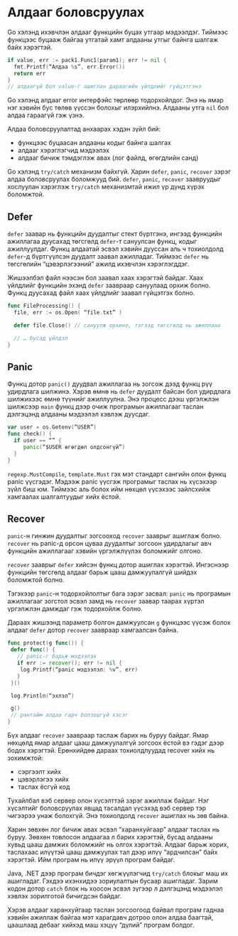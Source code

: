 # Алдааг боловсруулах

Go хэлэнд ихэвчлэн алдааг функцийн буцах утгаар мэдээлдэг. Тиймээс функцээс буцааж байгаа утгатай хамт алдааны утгыг байнга шалгаж байх хэрэгтэй.

```go
if value, err := pack1.Func1(param1); err != nil {
  fmt.Printf(“Алдаа %s”, err.Error())
  return err
}
// алдаагүй бол value-г ашиглан дараагийн үйлдлийг гүйцэтгэнэ
```

Go хэлэнд алдааг error интерфэйс төрлөөр тодорхойлдог. Энэ нь ямар нэг хэвийн бус төлөв үүссэн болохыг илэрхийлнэ. Алдааны утга `nil` бол алдаа гараагүй гэж үзнэ.

Алдаа боловсруулалтад анхаарах хэдэн зүйл бий:
* функцээс буцаасан алдааны кодыг байнга шалгах
* алдааг хэрэглэгчид мэдээлэх
* алдааг бичиж тэмдэглэж авах (лог файлд, өгөгдлийн санд)

Go хэлэнд `try/catch` механизм байхгүй. Харин `defer`, `panic`, `recover` зэрэг алдаа боловсруулах боломжууд бий. `defer`, `panic`, `recover` заавруудыг хослуулан хэрэглэж `try/catch` механизмтай ижил үр дүнд хүрэх боломжтой.

## Defer

`defer` заавар нь функцийн дуудалтыг стект бүртгэнэ, ингээд  функцийн ажиллагаа дуусахад төгсгөлд `defer`-т сануулсан функц, кодыг ажиллуулдаг. Функц алдаатай эсвэл хэвийн дууссан аль ч тохиолдолд `defer`-д бүртгүүлсэн дуудалт заавал ажилладаг. Тиймээс `defer` нь төгсгөлийн “цэвэрлэгээний” ажилд ихэвчлэн хэрэглэгддэг.

Жишээлбэл файл нээсэн бол заавал хаах хэрэгтэй байдаг. Хаах үйлдлийг функцийн эхэнд `defer` заавраар сануулаад орхиж болно. Функц дуусахад файл хаах үйлдлийг заавал гүйцэтгэх болно.

```go
func FileProcessing() {
  file, err := os.Open( “file.txt” )

  defer file.Close() // сануулж орхино, тэгээд төгсгөлд нь ажиллана

  // … бусад үйлдэл
}
```

## Panic

Функц дотор `panic()` дуудвал ажиллагаа нь зогсож дээд функц рүү удирдлага шилжинэ. Хэрэв өмнө нь `defer` дуудалт байсан бол удирдлага шилжихээс өмнө түүнийг ажиллуулна. Энэ процесс дээш үргэлжлэн шилжсээр `main` функц дээр очиж програмын ажиллагааг таслан дэлгэцэнд алдааны мэдээлэл хэвлэж дуусдаг.

```go
var user = os.Getenv(“USER”)
func check() {
  if user == “” {
     panic(“$USER өгөгдөл олдсонгүй”)
  }
}
```

`regexp.MustCompile`,  `template.Must` гэх мэт стандарт сангийн олон функц panic үүсгэдэг. Мэдээж panic үүсгэж програмыг таслах нь хүсэхээр зүйл биш юм. Тиймээс аль болох ийм нөхцөл үүсэхээс зайлсхийж хамгаалах шалгалтуудыг хийх ёстой.

## Recover

`panic`-н гинжин дуудалтыг зогсооход `recover` зааврыг ашиглаж болно. `recover` нь panic-д орсон цуваа дуудалтыг зогсоон удирдлагыг авч функцийн ажиллагааг хэвийн үргэлжлүүлэх боломжийг олгоно.

`recover` зааврыг `defer` хийсэн функц дотор ашиглах хэрэгтэй. Ингэснээр функцийн төгсгөлд алдааг барьж цааш дамжуулалгүй шийдэх боломжтой болно.

Тэгэхээр `panic`-н тодорхойлолтыг бага зэрэг засвал: `panic` нь програмын ажиллагааг зогстол эсвэл замд нь `recover` заавар таарах хүртэл үргэлжлэн дамждаг гэж тодорхойлж болно.

Дараах жишээнд параметр болгон дамжуулсан `g` функцээс үүсэж болох алдааг `defer` дотор `recover` заавраар хамгаалсан байна.

```go
func protect(g func()) {
 defer func() {
   // panic-г барьж мэдээлэх
   if err := recover(); err != nil {
    log.Printf(“panic мэдээлэл: %v”, err)
   }
 }()

 log.Println(“эхлэл”)

 g()
 // рантайм алдаа гарч болзошгүй хэсэг
}
```

Бүх алдааг `recover` заавраар таслаж барих нь буруу байдаг. Ямар нөхцөлд ямар алдааг цааш дамжуулалгүй зогсоох ёстой вэ гэдэг дээр бодох хэрэгтэй. Ерөнхийдөө дараах тохиолдлуудад recover хийх нь зохимжтой:
* сэргээлт хийх
* цэвэрлэгээ хийх
* таслах ёсгүй код

Тухайлбал вэб сервер олон хүсэлттэй зэрэг ажиллаж байдаг. Нэг хүсэлтийг боловсруулах явцад тасалдал үүсэхэд вэб сервер тэр чигээрээ унаж болохгүй. Энэ тохиолдолд `recover` ашиглах нь зөв байна.

Харин зөвхөн лог бичиж авах эсвэл “харанхуйгаар” алдааг таслах нь буруу. Зөвхөн товлосон алдаагаа л барих хэрэгтэй, бусад алдааны хувьд цааш дамжих боломжийг нь олгох хэрэгтэй. Алдааг барьж хорих, таслахаас илүүтэй цааш дамжуулах тал дээр илүү “ардчилсан” байх хэрэгтэй. Ийм програм нь илүү эрүүл програм байдаг.

Java, .NET дээр програм бичдэг хөгжүүлэгчид `try/catch` блокыг маш их ашигладаг. Гэхдээ ихэнхидээ зориулалтын бусаар ашигладаг. Зарим кодон дотор `catch` блок нь хоосон эсвэл зүгээр л дэлгэцэнд мэдээлэл хэвлэх зорилготой бичигдсэн байдаг.

Хэрэв алдааг харанхуйгаар таслан зогсоогоод байвал програм гаднаа хэвийн ажиллаж байгаа мэт харагдавч дотроо олон алдаа баагтай, цаашлаад дебааг хийхэд маш хэцүү “дүлий” програм болдог.
